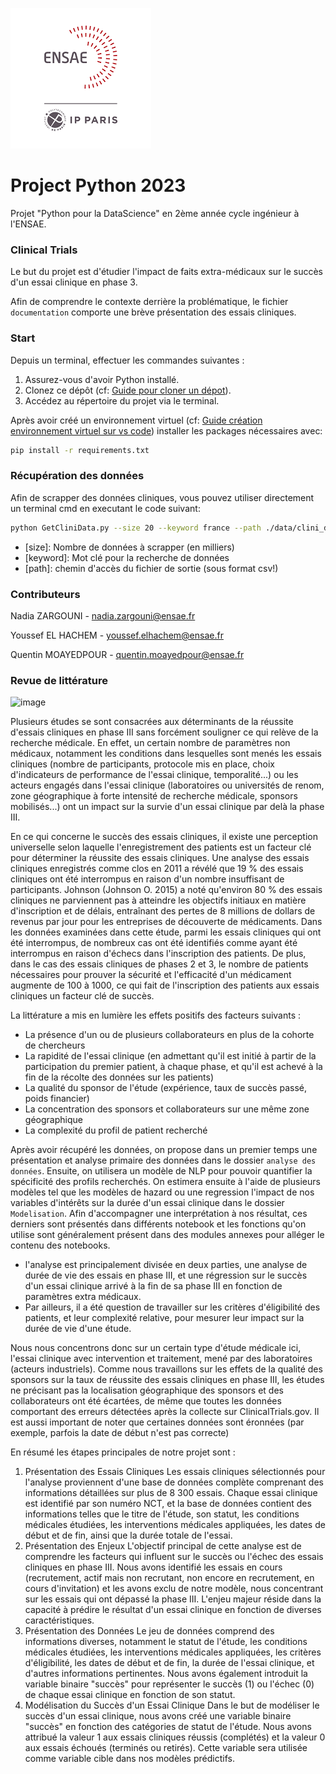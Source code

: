 ![](images/ensae_logo.png)


# Project Python 2023

Projet "Python pour la DataScience" en 2ème année cycle ingénieur à l'ENSAE. 

### Clinical Trials

Le but du projet est d'étudier l'impact de faits extra-médicaux sur le succès d'un essai clinique en phase 3.

Afin de comprendre le contexte derrière la problématique, le fichier ``documentation`` comporte une brève présentation des essais cliniques.

### Start
Depuis un terminal, effectuer les commandes suivantes :

1. Assurez-vous d'avoir Python installé.
2. Clonez ce dépôt (cf: [Guide pour cloner un dépot](https://docs.github.com/fr/repositories/creating-and-managing-repositories/cloning-a-repository)).
3. Accédez au répertoire du projet via le terminal.

Après avoir créé un environnement virtuel (cf: [Guide création environnement virtuel sur vs code](https://code.visualstudio.com/docs/python/environments)) installer les packages nécessaires avec:

```bash
pip install -r requirements.txt
```

### Récupération des données

Afin de scrapper des données cliniques, vous pouvez utiliser directement un terminal cmd en executant le code suivant:
```bash
python GetCliniData.py --size 20 --keyword france --path ./data/clini_data.csv
```

- [size]: Nombre de données à scrapper (en milliers)
- [keyword]: Mot clé pour la recherche de données
- [path]: chemin d'accès du fichier de sortie (sous format csv!) 



### Contributeurs

Nadia ZARGOUNI - nadia.zargouni@ensae.fr

Youssef EL HACHEM - youssef.elhachem@ensae.fr

Quentin MOAYEDPOUR - quentin.moayedpour@ensae.fr


### Revue de littérature
![image](https://github.com/QMoayedpour/ProjetPython/assets/122624104/01b55e53-d447-4511-9269-220cdc094e8e)


Plusieurs études se sont consacrées aux déterminants de la réussite d'essais cliniques en phase III sans forcément souligner ce qui relève de la recherche médicale. En effet, un certain nombre de paramètres non médicaux, notamment les conditions dans lesquelles sont menés les essais cliniques (nombre de participants, protocole mis en place, choix d'indicateurs de performance de l'essai clinique, temporalité...) ou les acteurs engagés dans l'essai clinique (laboratoires ou universités de renom, zone géographique à forte intensité de recherche médicale, sponsors mobilisés...) ont un impact sur la survie d'un essai clinique par delà la phase III. 

En ce qui concerne le succès des essais cliniques, il existe une perception universelle selon laquelle l'enregistrement des patients est un facteur clé pour déterminer la réussite des essais cliniques. Une analyse des essais cliniques enregistrés comme clos en 2011 a révélé que 19 % des essais cliniques ont été interrompus en raison d'un nombre insuffisant de participants. Johnson (Johnson O. 2015) a noté qu'environ 80 % des essais cliniques ne parviennent pas à atteindre les objectifs initiaux en matière d'inscription et de délais, entraînant des pertes de 8 millions de dollars de revenus par jour pour les entreprises de découverte de médicaments. Dans les données examinées dans cette étude, parmi les essais cliniques qui ont été interrompus, de nombreux cas ont été identifiés comme ayant été interrompus en raison d'échecs dans l'inscription des patients. De plus, dans le cas des essais cliniques de phases 2 et 3, le nombre de patients nécessaires pour prouver la sécurité et l'efficacité d'un médicament augmente de 100 à 1000, ce qui fait de l'inscription des patients aux essais cliniques un facteur clé de succès.

La littérature a mis en lumière les effets positifs des facteurs suivants : 
- La présence d'un ou de plusieurs collaborateurs en plus de la cohorte de chercheurs
- La rapidité de l'essai clinique (en admettant qu'il est initié à partir de la participation du premier patient, à chaque phase, et qu'il est achevé à la fin de la récolte des données sur les patients)
- La qualité du sponsor de l'étude (expérience, taux de succès passé, poids financier)
- La concentration des sponsors et collaborateurs sur une même zone géographique
- La complexité du profil de patient recherché

Après avoir récupéré les données, on propose dans un premier temps une présentation et analyse primaire des données dans le dossier ``analyse des données``. Ensuite, on utilisera un modèle de NLP pour pouvoir quantifier la spécificité des profils recherchés. On estimera ensuite à l'aide de plusieurs modèles tel que les modèles de hazard ou une regression l'impact de nos variables d'intérêts sur la durée d'un essai clinique dans le dossier ``Modelisation``. Afin d'accompagner une interprétation à nos résultat, ces derniers sont présentés dans différents notebook et les fonctions qu'on utilise sont généralement présent dans des modules annexes pour alléger le contenu des notebooks.
  - l'analyse est principalement divisée en deux parties, une analyse de durée de vie des essais en phase III, et une régression sur le succès d'un essai clinique arrivé à la fin de sa phase III en fonction de paramètres extra médicaux.
  - Par ailleurs, il a été question de travailler sur les critères d'éligibilité des patients, et leur complexité relative, pour mesurer leur impact sur la durée de vie d'une étude. 

Nous nous concentrons donc sur un certain type d'étude médicale ici, l'essai clinique avec intervention et traitement, mené par des laboratoires (acteurs industriels). Comme nous travaillons sur les effets de la qualité des sponsors sur la taux de réussite des essais cliniques en phase III, les études ne précisant pas la localisation géographique des sponsors et des collaborateurs ont été écartées, de même que toutes les données comportant des erreurs détectées après la collecte sur ClinicalTrials.gov. Il est aussi important de noter que certaines données sont éronnées (par exemple, parfois la date de début n'est pas correcte)

En résumé les étapes principales de notre projet sont : 

1. Présentation des Essais Cliniques
Les essais cliniques sélectionnés pour l'analyse proviennent d'une base de données complète comprenant des informations détaillées sur plus de 8 300 essais. Chaque essai clinique est identifié par son numéro NCT, et la base de données contient des informations telles que le titre de l'étude, son statut, les conditions médicales étudiées, les interventions médicales appliquées, les dates de début et de fin, ainsi que la durée totale de l'essai.
2. Présentation des Enjeux
L'objectif principal de cette analyse est de comprendre les facteurs qui influent sur le succès ou l'échec des essais cliniques en phase III. Nous avons identifié les essais en cours (recrutement, actif mais non recrutant, non encore en recrutement, en cours d'invitation) et les avons exclu de notre modèle, nous concentrant sur les essais qui ont dépassé la phase III. L'enjeu majeur réside dans la capacité à prédire le résultat d'un essai clinique en fonction de diverses caractéristiques.
3. Présentation des Données
Le jeu de données comprend des informations diverses, notamment le statut de l'étude, les conditions médicales étudiées, les interventions médicales appliquées, les critères d'éligibilité, les dates de début et de fin, la durée de l'essai clinique, et d'autres informations pertinentes. Nous avons également introduit la variable binaire "succès" pour représenter le succès (1) ou l'échec (0) de chaque essai clinique en fonction de son statut.
4. Modélisation du Succès d'un Essai Clinique 
Dans le but de modéliser le succès d'un essai clinique, nous avons créé une variable binaire "succès" en fonction des catégories de statut de l'étude. Nous avons attribué la valeur 1 aux essais cliniques réussis (complétés) et la valeur 0 aux essais échoués (terminés ou retirés). Cette variable sera utilisée comme variable cible dans nos modèles prédictifs.




